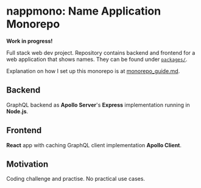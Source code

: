 # nappmono: Name Application Monorepo

**Work in progress!**

Full stack web dev project. Repository contains backend and frontend for a web application that shows names. They can be found under [`packages/`](packages).

Explanation on how I set up this monorepo is at [monorepo_guide.md](monorepo_guide.md).

## Backend

GraphQL backend as **Apollo Server**'s **Express** implementation running in **Node.js**.

## Frontend

**React** app with caching GraphQL client implementation **Apollo Client**.

## Motivation

Coding challenge and practise. No practical use cases.